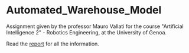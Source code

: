 # Automated_Warehouse_Model
Assignment given by the professor Mauro Vallati for the course "Artificial Intelligence 2" - Robotics Engineering, at the University of Genoa.

Read the [report](https://github.com/LoreBene99/Automated_Warehouse_Model/blob/main/Report_AIRO2_GroupT.pdf) for all the information. 

